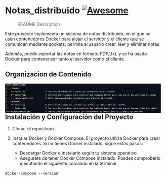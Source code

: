 # Notas_distribuido [![Awesome](https://cdn.jsdelivr.net/gh/sindresorhus/awesome@d7305f38d29fed78fa85652e3a63e154dd8e8829/media/badge.svg)](https://github.com/sindresorhus/awesome#readme)
> README Description

Este proyecto implementa un sistema de notas distribuido, en el que se usan contenedores Docker para alojar el servidor y el cliente que se comunican mediante sockets; permite al usuario crear, leer y eliminar notas. 

Además, puede exportar las notas en formato PDF/,txt, y se ha usado Docker para contenerizar tanto el servidor como el cliente.

## Organizacion de Contenido
<img src="content.png" align="right"/>

## Instalación y Configuración del Proyecto
1. Clonar el repositorio...

2. Instalar Docker y Docker Compose:
El proyecto utiliza Docker para crear contenedores. Si no tienes Docker instalado, sigue estos pasos:
    - Descargar Docker e instalarlo según tu sistema operativo.
    - Asegúrate de tener Docker Compose instalado.
Puedes comprobarlo ejecutando el siguiente comando en la terminal:

`docker-compose --version`
